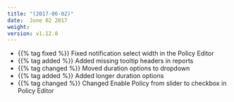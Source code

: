 ```yaml
---
title: "(2017-06-02)"
date:  June 02 2017
weight:
version: v1.12.0
---
```


- {{% tag fixed %}} Fixed notification select width in the Policy Editor
- {{% tag added %}} Added missing tooltip headers in reports
- {{% tag changed %}} Moved duration options to dropdown
- {{% tag added %}} Added longer duration options
- {{% tag changed %}} Changed Enable Policy from slider to checkbox in Policy Editor
